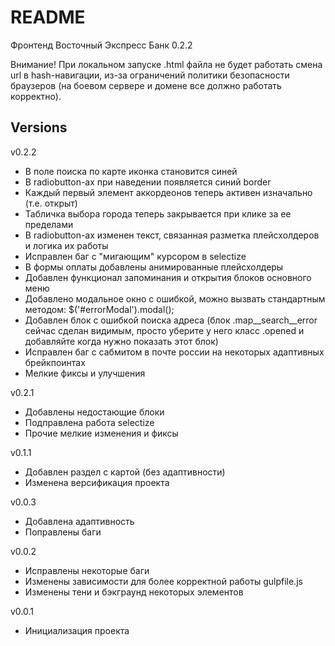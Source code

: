 # README #

Фронтенд Восточный Экспресс Банк 0.2.2

Внимание! При локальном запуске .html файла не будет работать смена url в hash-навигации, из-за ограничений политики безопасности браузеров (на боевом сервере и домене все должно работать корректно).


## Versions ##

v0.2.2
- В поле поиска по карте иконка становится синей
- В radiobutton-ах при наведении появляется синий border
- Каждый первый элемент аккордеонов теперь активен изначально (т.е. открыт)
- Табличка выбора города теперь закрывается при клике за ее пределами
- В radiobutton-ах изменен текст, связанная разметка плейсхолдеров и логика их работы
- Исправлен баг с "мигающим" курсором в selectize
- В формы оплаты добавлены анимированные плейсхолдеры
- Добавлен функционал запоминания и открытия блоков основного меню
- Добавлено модальное окно с ошибкой, можно вызвать стандартным методом: $('#errorModal').modal();
- Добавлен блок с ошибкой поиска адреса (блок .map__search__error сейчас сделан видимым, просто уберите у него класс .opened и добавляйте когда нужно показать этот блок)
- Исправлен баг с сабмитом в почте россии на некоторых адаптивных брейкпоинтах
- Мелкие фиксы и улучшения

v0.2.1
- Добавлены недостающие блоки
- Подправлена работа selectize
- Прочие мелкие изменения и фиксы

v0.1.1
- Добавлен раздел с картой (без адаптивности)
- Изменена версификация проекта

v0.0.3
- Добавлена адаптивность
- Поправлены баги

v0.0.2

- Исправлены некоторые баги
- Изменены зависимости для более корректной работы gulpfile.js
- Изменены тени и бэкграунд некоторых элементов

v0.0.1

- Инициализация проекта
